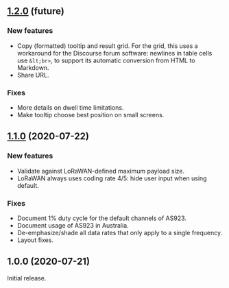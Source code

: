 ## [1.2.0](https://github.com/avbentem/airtime-calculator/compare/v1.1.0...master) (future)

### New features

- Copy (formatted) tooltip and result grid. For the grid, this uses a workaround
  for the Discourse forum software: newlines in table cells use `&lt;br>`, to
  support its automatic conversion from HTML to Markdown.
- Share URL.

### Fixes

- More details on dwell time limitations.
- Make tooltip choose best position on small screens.

## [1.1.0](https://github.com/avbentem/airtime-calculator/compare/v1.0.0...v1.1.0) (2020-07-22)

### New features

- Validate against LoRaWAN-defined maximum payload size.
- LoRaWAN always uses coding rate 4/5: hide user input when using default.

### Fixes

- Document 1% duty cycle for the default channels of AS923.
- Document usage of AS923 in Australia.
- De-emphasize/shade all data rates that only apply to a single frequency.
- Layout fixes.

## 1.0.0 (2020-07-21)

Initial release.
